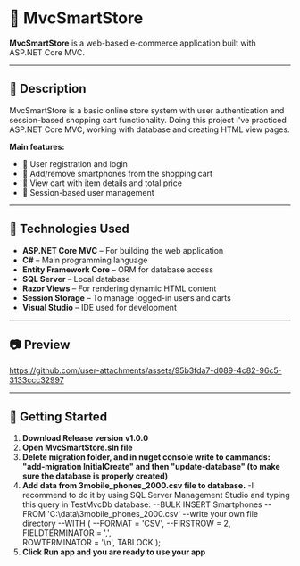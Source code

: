 # 📱 MvcSmartStore

**MvcSmartStore** is a web-based e-commerce application built with ASP.NET Core MVC.

---

## 📌 Description

MvcSmartStore is a basic online store system with user authentication and session-based shopping cart functionality. Doing this project I've practiced ASP.NET Core MVC, working with database and creating HTML view pages.

**Main features:**

- 🧍 User registration and login
- 🛒 Add/remove smartphones from the shopping cart
- 📄 View cart with item details and total price
- 👥 Session-based user management

---

## 🧰 Technologies Used

- **ASP.NET Core MVC** – For building the web application
- **C#** – Main programming language
- **Entity Framework Core** – ORM for database access
- **SQL Server** – Local database
- **Razor Views** – For rendering dynamic HTML content
- **Session Storage** – To manage logged-in users and carts
- **Visual Studio** – IDE used for development

---

## 📷 Preview

https://github.com/user-attachments/assets/95b3fda7-d089-4c82-96c5-3133ccc32997

---

## 🚀 Getting Started

1. **Download Release version v1.0.0**
2. **Open MvcSmartStore.sln file**
3. **Delete migration folder, and in nuget console write to cammands: "add-migration InitialCreate" and then "update-database" (to make sure the database is properly created)**
4.  **Add data from 3mobile_phones_2000.csv file to database.**
    -I recommend to do it by using SQL Server Management Studio and typing this query in TestMvcDb database:
    --BULK INSERT Smartphones
    --FROM 'C:\data\3mobile_phones_2000.csv' --write your own file directory
    --WITH (
        --FORMAT = 'CSV',
        --FIRSTROW = 2, 
        FIELDTERMINATOR = ',',  
        ROWTERMINATOR = '\n',
        TABLOCK
    );
5. **Click Run app and you are ready to use your app**
